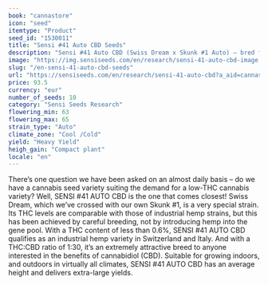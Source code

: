 ```yaml
---
book: "cannastore"
icon: "seed"
itemtype: "Product"
seed_id: "1530011"
title: "Sensi #41 Auto CBD Seeds"
description: "Sensi #41 Auto CBD (Swiss Dream x Skunk #1 Auto) – bred for a very high CBD content without losing skunk vigour and flavour. Buy Sensi #41 seeds here."
image: "https://img.sensiseeds.com/en/research/sensi-41-auto-cbd-image.png"
slug: "/en-sensi-41-auto-cbd-seeds"
url: "https://sensiseeds.com/en/research/sensi-41-auto-cbd?a_aid=cannastore"
price: 93.5
currency: "eur"
number_of_seeds: 10
category: "Sensi Seeds Research"
flowering_min: 63
flowering_max: 65
strain_type: "Auto"
climate_zone: "Cool /Cold"
yield: "Heavy Yield"
heigh_gain: "Compact plant"
locale: "en"
---
```

There’s one question we have been asked on an almost daily basis – do we have a cannabis seed variety suiting the demand for a low-THC cannabis variety? Well, SENSI #41 AUTO CBD is the one that comes closest! Swiss Dream, which we’ve crossed with our own Skunk #1, is a very special strain. Its THC levels are comparable with those of industrial hemp strains, but this has been achieved by careful breeding, not by introducing hemp into the gene pool. With a THC content of less than 0.6%, SENSI #41 AUTO CBD qualifies as an industrial hemp variety in Switzerland and Italy. And with a THC:CBD ratio of 1:30, it’s an extremely attractive breed to anyone interested in the benefits of cannabidiol (CBD). Suitable for growing indoors, and outdoors in virtually all climates, SENSI #41 AUTO CBD has an average height and delivers extra-large yields.
